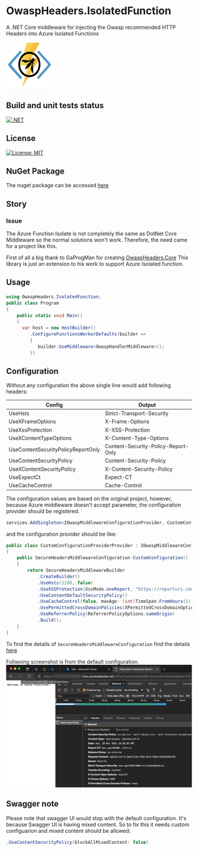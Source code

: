 # OwaspHeaders.IsolatedFunction
A .NET Core middleware for injecting the Owasp recommended HTTP Headers into Azure Isolated Functions

![](images/OwaspAzureFuncIcon.png)

## Build and unit tests status
[![.NET](https://github.com/mkokabi/OwaspHeaders.IsolatedFunction/actions/workflows/tests.yml/badge.svg)](https://github.com/mkokabi/OwaspHeaders.IsolatedFunction/actions/workflows/tests.yml)

## License
[![License: MIT](https://img.shields.io/badge/License-MIT-yellow.svg)](https://opensource.org/licenses/MIT)

## NuGet Package
The nuget package can be accessed [here](https://www.nuget.org/packages/OwaspHeaders.IsolatedFunction/1.1.0)

## Story
### Issue
The Azure Function Isolate is not completely the same as DotNet Core Middleware so the normal solutions won't work.
Therefore, the need came for a project like this.


First of all a big thank to GaProgMan for creating [OwaspHeaders.Core](https://github.com/GaProgMan/OwaspHeaders.Core)
This library is just an extension to his work to support Azure Isolated 
function.

## Usage
```c#
using OwaspHeaders.IsolatedFunction;
public class Program
{
    public static void Main()
    {
      var host = new HostBuilder()
         .ConfigureFunctionsWorkerDefaults(builder =>
         {
            builder.UseMiddleware<OwaspHandlerMiddleware>();
         })
```

## Configuration
Without any configuration the above single line would add following headers:

| Config                             | Output                               |
|------------------------------------|--------------------------------------|
| UseHsts                            | Strict-Transport-Security            |
| UseXFrameOptions                   | X-Frame-Options                      |
| UseXssProtection                   | X-XSS-Protection                     |
| UseXContentTypeOptions             | X-Content-Type-Options               |
| UseContentSecurityPolicyReportOnly | Content-Security-Policy-Report-Only  |
| UseContentSecurityPolicy           | Content-Security-Policy              |
| UseXContentSecurityPolicy          | X-Content-Security-Policy            |
| UseExpectCt                        | Expect-CT                            |
| UseCacheControl                    | Cache-Control                        |

The configuration values are based on the original project, however, because Azure middleware doesn't accept parameter, the
configuration provider should be registered.
```c#
services.AddSingleton<IOwaspMiddlewareConfigurationProvider, CustomConfigurationProviderProvider>();
```
and the configuration provider should be like:
```c#
public class CustomConfigurationProviderProvider : IOwaspMiddlewareConfigurationProvider
{
    public SecureHeadersMiddlewareConfiguration CustomConfiguration()
    {
        return SecureHeadersMiddlewareBuilder
            .CreateBuilder()
            .UseHsts(1200, false)
            .UseXSSProtection(XssMode.oneReport, "https://reporturi.com/some-report-url")
            .UseContentDefaultSecurityPolicy()
            .UseCacheControl(false, maxAge: (int)TimeSpan.FromHours(1).TotalSeconds)
            .UsePermittedCrossDomainPolicies(XPermittedCrossDomainOptionValue.masterOnly)
            .UseReferrerPolicy(ReferrerPolicyOptions.sameOrigin)
            .Build();
    }
}
```
To find the details of `SecureHeadersMiddlewareConfiguration` find the details [here](https://github.com/GaProgMan/OwaspHeaders.Core/blob/master/README.md#configuration)

Follwoing screenshot is from the default configuration.
![](images/Screenshot.png)

## Swagger note
Please note that swagger UI would stop with the default configuration. 
It's because Swagger UI is having mixed content. 
So to fix this it needs custom configuarion and mixed content should be allowed:
```c#
.UseContentSecurityPolicy(blockAllMixedContent: false)
```